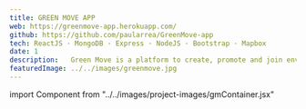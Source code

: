 ```yaml
---
title: GREEN MOVE APP
web: https://greenmove-app.herokuapp.com/
github: https://github.com/paularrea/GreenMove-app
tech: ReactJS · MongoDB · Express · NodeJS · Bootstrap · Mapbox
date: 1
description:   Green Move is a platform to create, promote and join environmental and social projects. Always with the intention of changing the world for the better.
featuredImage: ../../images/greenmove.jpg
---
```


import Component from "../../images/project-images/gmContainer.jsx"

<Component/>
